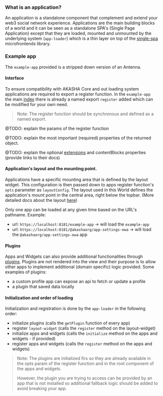 ### What is an application?
An application is a standalone component that complement and extend your web3 social network experience.
Applications are the main building blocks of a world and it can be seen as a
standalone SPA's (Single Page Application) except that they are loaded, mounted and unmounted by
the underlying system (`app-loader`) which is a thin layer on top of the [single-spa](https://single-spa.js.org/) microfrontends library.

### Example app
The `example-app` provided is a stripped down version of an Antenna.

#### Interface

To ensure compatibility with AKASHA Core and out loading system applications are required to export a register function.
In the `example-app` the main [index](./src/index.tsx) there is already a named export `register` added which
can be modified for your own need.

> Note: The register function should be synchronous and defined as a named export.

@TODO: explain the params of the register function

@TODO: explain the most important (required) properties of the returned object.

@TODO: explain the optional [extensions]() and contentBlocks properties (provide links to their docs)


#### Application's layout and the mounting point.
Applications have a specific mounting area that is defined by the layout widget. This configuration is then passed down to
apps register function's `opts` parameter as `layoutConfig`. The layout used in this World defines the application's mount point
in the central area, right below the topbar. (More detailed docs about the layout [here]())

Only one app can be loaded at any given time based on the URL's pathname.
Example:
- url: `https://localhost:8181/example-app` -> will load the `example-app`
- url: `https://localhost:8181/@akashaorg/app-settings-ewa` -> will load the `@akashaorg/app-settings-ewa` app

#### Plugins
Apps and Widgets can also provide additional functionalities through [plugins](./documentation/PLUGINS.md).
Plugins are not rendered into the view and their purpose is to allow other apps to implement additional (domain specific) logic provided.
Some examples of plugins:
- a custom profile app can expose an api to fetch or update a profile
- a plugin that saved data locally

#### Initialization and order of loading

Initialization and registration is done by the `app-loader` in the following order:
- initialize plugins (calls the `getPlugin` function of every app)
- register `layout-widget` (calls the `register` method on the layout-widget)
- initialize apps and widgets (calls the `initialize` method on the apps and widgets - if provided)
- register apps and widgets (calls the `register` method on the apps and widgets)

> Note: The plugins are initialized firs so they are already available in the opts param of the register function
> and in the root component of the apps and widgets.
>
> However, the plugin you are trying to access can be provided by an app that is not installed so additional
> fallback logic should be added to avoid breaking your app.
